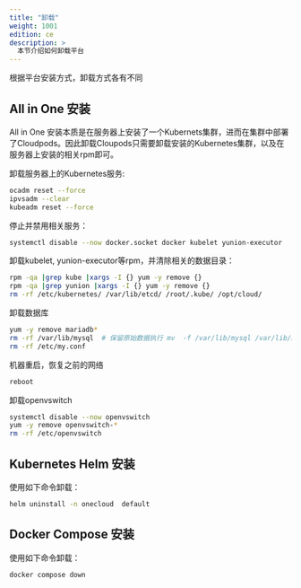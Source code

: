 ```yaml
---
title: "卸载"
weight: 1001
edition: ce
description: >
  本节介绍如何卸载平台
---
```


根据平台安装方式，卸载方式各有不同

## All in One 安装

All in One 安装本质是在服务器上安装了一个Kubernets集群，进而在集群中部署了Cloudpods。因此卸载Cloupods只需要卸载安装的Kubernetes集群，以及在服务器上安装的相关rpm即可。

卸载服务器上的Kubernetes服务:

```bash
ocadm reset --force
ipvsadm --clear
kubeadm reset --force
```

停止并禁用相关服务：

```bash
systemctl disable --now docker.socket docker kubelet yunion-executor
```

卸载kubelet, yunion-executor等rpm，并清除相关的数据目录：

```bash
rpm -qa |grep kube |xargs -I {} yum -y remove {} 
rpm -qa |grep yunion |xargs -I {} yum -y remove {}
rm -rf /etc/kubernetes/ /var/lib/etcd/ /root/.kube/ /opt/cloud/
```

卸载数据库

```bash
yum -y remove mariadb*
rm -rf /var/lib/mysql  # 保留原始数据执行 mv  -f /var/lib/mysql /var/lib/mysql.$(date +"%Y%m%d-%H%M").bak
rm -rf /etc/my.conf
```

机器重启，恢复之前的网络

```bash
reboot
```

卸载openvswitch

```bash
systemctl disable --now openvswitch
yum -y remove openvswitch-*
rm -rf /etc/openvswitch
```

## Kubernetes Helm 安装

使用如下命令卸载：

```bash
helm uninstall -n onecloud  default
```

## Docker Compose 安装

使用如下命令卸载：

```bash
docker compose down
````
